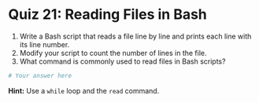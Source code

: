 # Quiz 21: Reading Files in Bash

1. Write a Bash script that reads a file line by line and prints each line with its line number.
2. Modify your script to count the number of lines in the file.
3. What command is commonly used to read files in Bash scripts?

```bash
# Your answer here
```

**Hint:** Use a `while` loop and the `read` command.

